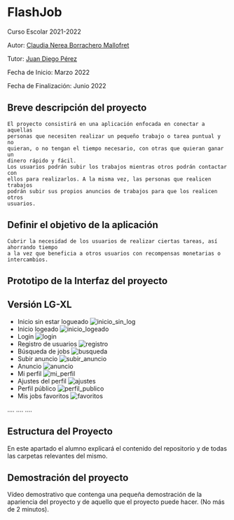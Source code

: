 # FlashJob

Curso Escolar 2021-2022

Autor: [Claudia Nerea Borrachero Mallofret](https://github.com/ClaudiaBorrachero)

Tutor: [Juan Diego Pérez](https://github.com/pekechis)

Fecha de Inicio: Marzo 2022

Fecha de Finalización: Junio 2022

## Breve descripción del proyecto

    El proyecto consistirá en una aplicación enfocada en conectar a aquellas
    personas que necesiten realizar un pequeño trabajo o tarea puntual y no
    quieran, o no tengan el tiempo necesario, con otras que quieran ganar un
    dinero rápido y fácil.
    Los usuarios podrán subir los trabajos mientras otros podrán contactar con
    ellos para realizarlos. A la misma vez, las personas que realicen trabajos
    podrán subir sus propios anuncios de trabajos para que los realicen otros
    usuarios.
    
## Definir el objetivo de la aplicación

    Cubrir la necesidad de los usuarios de realizar ciertas tareas, así ahorrando tiempo
    a la vez que beneficia a otros usuarios con recompensas monetarias o intercambios.

## Prototipo de la Interfaz del proyecto
## Versión LG-XL
- Inicio sin estar logueado
![inicio_sin_log](https://user-images.githubusercontent.com/55448828/161384590-ce008da9-d68b-4c80-a788-062cd5fde66e.png)
- Inicio logeado
![inicio_logeado](https://user-images.githubusercontent.com/55448828/161384591-e3db1098-c68c-4104-8c8a-5d2d321bb292.png)
- Login
![login](https://user-images.githubusercontent.com/55448828/161384596-57e0e31a-e4d7-4aee-b71b-8e0431965ece.png)
- Registro de usuarios
![registro](https://user-images.githubusercontent.com/55448828/161384611-4da4e8a8-96b5-42e6-945e-bbc3b8a26113.png)
- Búsqueda de jobs
![busqueda](https://user-images.githubusercontent.com/55448828/161384606-85b2a1e8-3e90-4e24-b877-8fac755b92aa.png)
- Subir anuncio
![subir_anuncio](https://user-images.githubusercontent.com/55448828/161384636-5df55b40-b7fe-4f54-9ebf-3a9b421172a0.png)
- Anuncio
![anuncio](https://user-images.githubusercontent.com/55448828/161384619-df5f9977-2e58-4753-8476-596171273032.png)
- Mi perfil
![mi_perfil](https://user-images.githubusercontent.com/55448828/161384627-e72ddb92-45b0-4550-9903-fa57f699bd67.png)
- Ajustes del perfil
![ajustes](https://user-images.githubusercontent.com/55448828/161384632-0ae3f1e8-8775-4085-9e0b-799e4de87e64.png)
- Perfil público
![perfil_publico](https://user-images.githubusercontent.com/55448828/161384670-61e2ecd2-9e77-4d6d-b090-f33f6b04baad.png)
- Mis jobs favoritos
![favoritos](https://user-images.githubusercontent.com/55448828/161384675-c311512b-890a-492e-b196-751192760e58.png)


.... .... ....

## Estructura del Proyecto

En este apartado el alumno explicará el contenido del repositorio y de todas las carpetas relevantes del mismo.

## Demostración del proyecto

Vídeo demostrativo que contenga una pequeña demostración de la apariencia del proyecto y de aquello que el proyecto puede hacer. (No más de 2 minutos).
